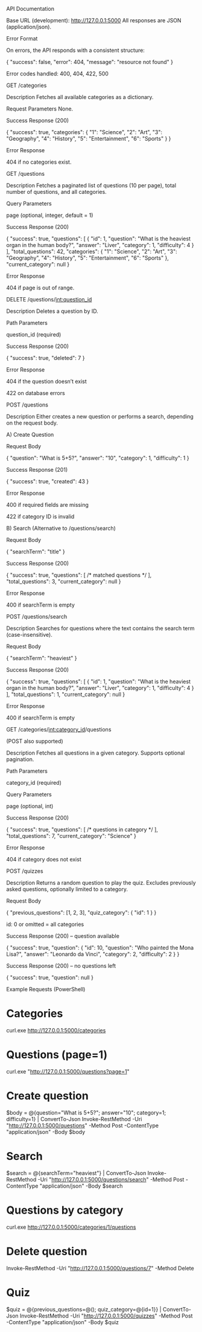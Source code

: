 API Documentation

Base URL (development): http://127.0.0.1:5000
All responses are JSON (application/json).

Error Format

On errors, the API responds with a consistent structure:

{
  "success": false,
  "error": 404,
  "message": "resource not found"
}


Error codes handled: 400, 404, 422, 500

GET /categories

Description
Fetches all available categories as a dictionary.

Request Parameters
None.

Success Response (200)

{
  "success": true,
  "categories": {
    "1": "Science",
    "2": "Art",
    "3": "Geography",
    "4": "History",
    "5": "Entertainment",
    "6": "Sports"
  }
}


Error Response

404 if no categories exist.

GET /questions

Description
Fetches a paginated list of questions (10 per page), total number of questions, and all categories.

Query Parameters

page (optional, integer, default = 1)

Success Response (200)

{
  "success": true,
  "questions": [
    {
      "id": 1,
      "question": "What is the heaviest organ in the human body?",
      "answer": "Liver",
      "category": 1,
      "difficulty": 4
    }
  ],
  "total_questions": 42,
  "categories": {
    "1": "Science",
    "2": "Art",
    "3": "Geography",
    "4": "History",
    "5": "Entertainment",
    "6": "Sports"
  },
  "current_category": null
}


Error Response

404 if page is out of range.

DELETE /questions/<int:question_id>

Description
Deletes a question by ID.

Path Parameters

question_id (required)

Success Response (200)

{ "success": true, "deleted": 7 }


Error Response

404 if the question doesn’t exist

422 on database errors

POST /questions

Description
Either creates a new question or performs a search, depending on the request body.

A) Create Question

Request Body

{
  "question": "What is 5+5?",
  "answer": "10",
  "category": 1,
  "difficulty": 1
}


Success Response (201)

{ "success": true, "created": 43 }


Error Response

400 if required fields are missing

422 if category ID is invalid

B) Search (Alternative to /questions/search)

Request Body

{ "searchTerm": "title" }


Success Response (200)

{
  "success": true,
  "questions": [ /* matched questions */ ],
  "total_questions": 3,
  "current_category": null
}


Error Response

400 if searchTerm is empty

POST /questions/search

Description
Searches for questions where the text contains the search term (case-insensitive).

Request Body

{ "searchTerm": "heaviest" }


Success Response (200)

{
  "success": true,
  "questions": [
    {
      "id": 1,
      "question": "What is the heaviest organ in the human body?",
      "answer": "Liver",
      "category": 1,
      "difficulty": 4
    }
  ],
  "total_questions": 1,
  "current_category": null
}


Error Response

400 if searchTerm is empty

GET /categories/<int:category_id>/questions

(POST also supported)

Description
Fetches all questions in a given category. Supports optional pagination.

Path Parameters

category_id (required)

Query Parameters

page (optional, int)

Success Response (200)

{
  "success": true,
  "questions": [ /* questions in category */ ],
  "total_questions": 7,
  "current_category": "Science"
}


Error Response

404 if category does not exist

POST /quizzes

Description
Returns a random question to play the quiz. Excludes previously asked questions, optionally limited to a category.

Request Body

{
  "previous_questions": [1, 2, 3],
  "quiz_category": { "id": 1 }
}


id: 0 or omitted = all categories

Success Response (200) – question available

{
  "success": true,
  "question": {
    "id": 10,
    "question": "Who painted the Mona Lisa?",
    "answer": "Leonardo da Vinci",
    "category": 2,
    "difficulty": 2
  }
}


Success Response (200) – no questions left

{ "success": true, "question": null }

Example Requests (PowerShell)
# Categories
curl.exe http://127.0.0.1:5000/categories

# Questions (page=1)
curl.exe "http://127.0.0.1:5000/questions?page=1"

# Create question
$body = @{question="What is 5+5?"; answer="10"; category=1; difficulty=1} | ConvertTo-Json
Invoke-RestMethod -Uri "http://127.0.0.1:5000/questions" -Method Post -ContentType "application/json" -Body $body

# Search
$search = @{searchTerm="heaviest"} | ConvertTo-Json
Invoke-RestMethod -Uri "http://127.0.0.1:5000/questions/search" -Method Post -ContentType "application/json" -Body $search

# Questions by category
curl.exe http://127.0.0.1:5000/categories/1/questions

# Delete question
Invoke-RestMethod -Uri "http://127.0.0.1:5000/questions/7" -Method Delete

# Quiz
$quiz = @{previous_questions=@(); quiz_category=@{id=1}} | ConvertTo-Json
Invoke-RestMethod -Uri "http://127.0.0.1:5000/quizzes" -Method Post -ContentType "application/json" -Body $quiz